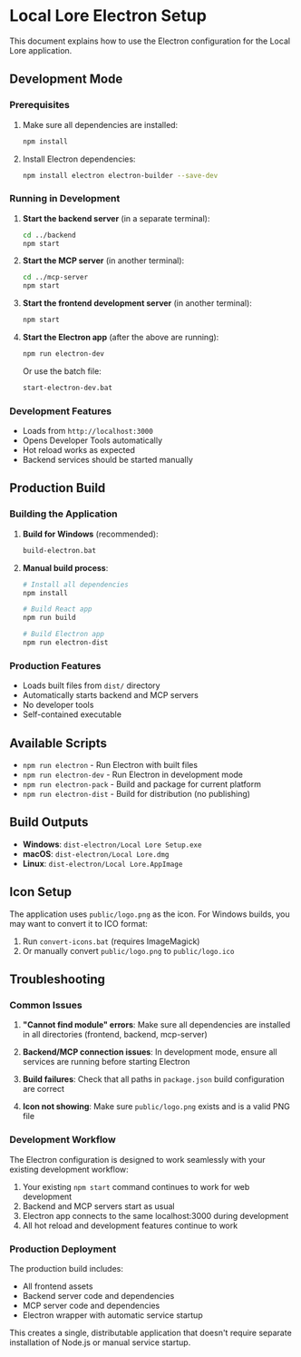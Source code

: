 # Local Lore Electron Setup

This document explains how to use the Electron configuration for the Local Lore application.

## Development Mode

### Prerequisites
1. Make sure all dependencies are installed:
   ```bash
   npm install
   ```

2. Install Electron dependencies:
   ```bash
   npm install electron electron-builder --save-dev
   ```

### Running in Development

1. **Start the backend server** (in a separate terminal):
   ```bash
   cd ../backend
   npm start
   ```

2. **Start the MCP server** (in another terminal):
   ```bash
   cd ../mcp-server
   npm start
   ```

3. **Start the frontend development server** (in another terminal):
   ```bash
   npm start
   ```

4. **Start the Electron app** (after the above are running):
   ```bash
   npm run electron-dev
   ```

   Or use the batch file:
   ```bash
   start-electron-dev.bat
   ```

### Development Features
- Loads from `http://localhost:3000`
- Opens Developer Tools automatically
- Hot reload works as expected
- Backend services should be started manually

## Production Build

### Building the Application

1. **Build for Windows** (recommended):
   ```bash
   build-electron.bat
   ```

2. **Manual build process**:
   ```bash
   # Install all dependencies
   npm install
   
   # Build React app
   npm run build
   
   # Build Electron app
   npm run electron-dist
   ```

### Production Features
- Loads built files from `dist/` directory
- Automatically starts backend and MCP servers
- No developer tools
- Self-contained executable

## Available Scripts

- `npm run electron` - Run Electron with built files
- `npm run electron-dev` - Run Electron in development mode
- `npm run electron-pack` - Build and package for current platform
- `npm run electron-dist` - Build for distribution (no publishing)

## Build Outputs

- **Windows**: `dist-electron/Local Lore Setup.exe`
- **macOS**: `dist-electron/Local Lore.dmg`
- **Linux**: `dist-electron/Local Lore.AppImage`

## Icon Setup

The application uses `public/logo.png` as the icon. For Windows builds, you may want to convert it to ICO format:

1. Run `convert-icons.bat` (requires ImageMagick)
2. Or manually convert `public/logo.png` to `public/logo.ico`

## Troubleshooting

### Common Issues

1. **"Cannot find module" errors**: Make sure all dependencies are installed in all directories (frontend, backend, mcp-server)

2. **Backend/MCP connection issues**: In development mode, ensure all services are running before starting Electron

3. **Build failures**: Check that all paths in `package.json` build configuration are correct

4. **Icon not showing**: Make sure `public/logo.png` exists and is a valid PNG file

### Development Workflow

The Electron configuration is designed to work seamlessly with your existing development workflow:

1. Your existing `npm start` command continues to work for web development
2. Backend and MCP servers start as usual
3. Electron app connects to the same localhost:3000 during development
4. All hot reload and development features continue to work

### Production Deployment

The production build includes:
- All frontend assets
- Backend server code and dependencies
- MCP server code and dependencies
- Electron wrapper with automatic service startup

This creates a single, distributable application that doesn't require separate installation of Node.js or manual service startup.